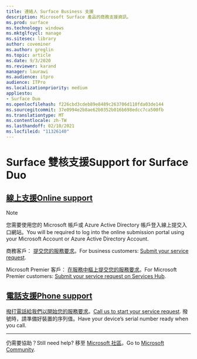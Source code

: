 ```yaml
---
title: 連絡人 Surface Business 支援
description: Microsoft Surface 產品的商務支援資訊。
ms.prod: surface
ms.technology: windows
ms.mktglfcycl: manage
ms.sitesec: library
author: coveminer
ms.author: greglin
ms.topic: article
ms.date: 9/3/2020
ms.reviewer: karand
manager: laurawi
ms.audience: itpro
audience: ITPro
ms.localizationpriority: medium
appliesto:
- Surface Duo
ms.openlocfilehash: f226cbd3cdeb89e8489c263706d110fda03de144
ms.sourcegitcommit: 37e0994e2b8ae62b0352b016b698edcc7ca500fb
ms.translationtype: MT
ms.contentlocale: zh-TW
ms.lasthandoff: 02/10/2021
ms.locfileid: "11326140"
---
```

# <span data-ttu-id="9d1c6-103">Surface 雙核支援</span><span class="sxs-lookup"><span data-stu-id="9d1c6-103">Support for Surface Duo</span></span>

## [<span data-ttu-id="9d1c6-104">線上支援</span><span class="sxs-lookup"><span data-stu-id="9d1c6-104">Online support</span></span>](#tab/online)

> [!NOTE]
> <span data-ttu-id="9d1c6-105">您需要使用您的 Microsoft 帳戶或 Azure Active Directory 帳戶登入線上提交入口網站。</span><span class="sxs-lookup"><span data-stu-id="9d1c6-105">You will be required to log into the online submission portal using your Microsoft Account or Azure Active Directory Account.</span></span>  

<span data-ttu-id="9d1c6-106">商務客戶： [提交您的服務要求](https://support.serviceshub.microsoft.com/supportforbusiness/create?sapId=027a1b03-3e0f-1766-fb9f-ab2d48228af9&hidden=false)。</span><span class="sxs-lookup"><span data-stu-id="9d1c6-106">For business customers: [Submit your service request](https://support.serviceshub.microsoft.com/supportforbusiness/create?sapId=027a1b03-3e0f-1766-fb9f-ab2d48228af9&hidden=false).</span></span> 

<span data-ttu-id="9d1c6-107">Microsoft Premier 客戶： [在服務中樞上提交您的服務要求](https://serviceshub.microsoft.com/support/contactsupport)。</span><span class="sxs-lookup"><span data-stu-id="9d1c6-107">For Microsoft Premier customers: [Submit your service request on Services Hub](https://serviceshub.microsoft.com/support/contactsupport).</span></span> 

 
## [<span data-ttu-id="9d1c6-108">電話支援</span><span class="sxs-lookup"><span data-stu-id="9d1c6-108">Phone support</span></span>](#tab/phone)

<span data-ttu-id="9d1c6-109">[撥打電話給我們以開始您的服務要求](https://support.microsoft.com/help/4051701/global-customer-service-phone-numbers)。</span><span class="sxs-lookup"><span data-stu-id="9d1c6-109">[Call us to start your service request](https://support.microsoft.com/help/4051701/global-customer-service-phone-numbers).</span></span> <span data-ttu-id="9d1c6-110">撥號時，請準備好裝置的序列值。</span><span class="sxs-lookup"><span data-stu-id="9d1c6-110">Have your device’s serial number ready when you call.</span></span> 

---

<span data-ttu-id="9d1c6-111">仍需要協助？</span><span class="sxs-lookup"><span data-stu-id="9d1c6-111">Still need help?</span></span> <span data-ttu-id="9d1c6-112">移至 [Microsoft 社區](https://answers.microsoft.com/)。</span><span class="sxs-lookup"><span data-stu-id="9d1c6-112">Go to [Microsoft Community](https://answers.microsoft.com/).</span></span>